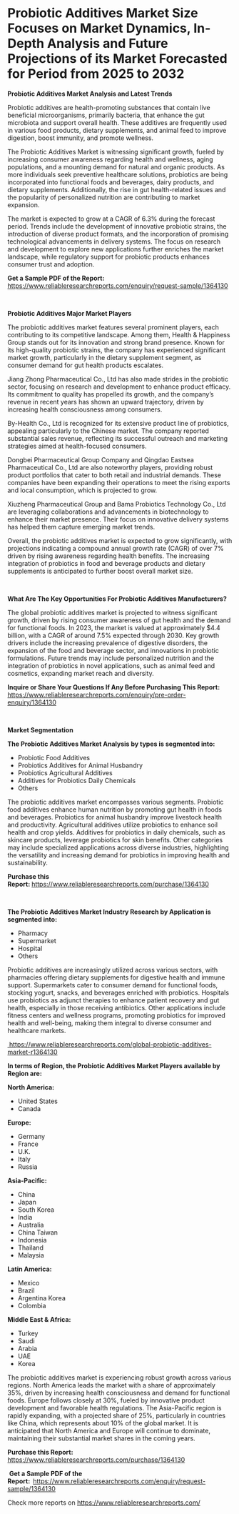 <p><h1>Probiotic Additives Market Size Focuses on Market Dynamics, In-Depth Analysis and Future Projections of its Market Forecasted for Period from 2025 to 2032</h1></p><p><strong>Probiotic Additives Market Analysis and Latest Trends</strong></p>
<p><p>Probiotic additives are health-promoting substances that contain live beneficial microorganisms, primarily bacteria, that enhance the gut microbiota and support overall health. These additives are frequently used in various food products, dietary supplements, and animal feed to improve digestion, boost immunity, and promote wellness.</p><p>The Probiotic Additives Market is witnessing significant growth, fueled by increasing consumer awareness regarding health and wellness, aging populations, and a mounting demand for natural and organic products. As more individuals seek preventive healthcare solutions, probiotics are being incorporated into functional foods and beverages, dairy products, and dietary supplements. Additionally, the rise in gut health-related issues and the popularity of personalized nutrition are contributing to market expansion.</p><p>The market is expected to grow at a CAGR of 6.3% during the forecast period. Trends include the development of innovative probiotic strains, the introduction of diverse product formats, and the incorporation of promising technological advancements in delivery systems. The focus on research and development to explore new applications further enriches the market landscape, while regulatory support for probiotic products enhances consumer trust and adoption.</p></p>
<p><strong>Get a Sample PDF of the Report:&nbsp;</strong> <a href="https://www.reliableresearchreports.com/enquiry/request-sample/1364130?utm_campaign=2338&utm_medium=2&utm_source=Github&utm_content=ia&utm_term=14022025&utm_id=probiotic-additives">https://www.reliableresearchreports.com/enquiry/request-sample/1364130</a></p>
<p>&nbsp;</p>
<p><strong>Probiotic Additives Major Market Players</strong></p>
<p><p>The probiotic additives market features several prominent players, each contributing to its competitive landscape. Among them, Health & Happiness Group stands out for its innovation and strong brand presence. Known for its high-quality probiotic strains, the company has experienced significant market growth, particularly in the dietary supplement segment, as consumer demand for gut health products escalates.</p><p>Jiang Zhong Pharmaceutical Co., Ltd has also made strides in the probiotic sector, focusing on research and development to enhance product efficacy. Its commitment to quality has propelled its growth, and the company’s revenue in recent years has shown an upward trajectory, driven by increasing health consciousness among consumers.</p><p>By-Health Co., Ltd is recognized for its extensive product line of probiotics, appealing particularly to the Chinese market. The company reported substantial sales revenue, reflecting its successful outreach and marketing strategies aimed at health-focused consumers.</p><p>Dongbei Pharmaceutical Group Company and Qingdao Eastsea Pharmaceutical Co., Ltd are also noteworthy players, providing robust product portfolios that cater to both retail and industrial demands. These companies have been expanding their operations to meet the rising exports and local consumption, which is projected to grow.</p><p>Xiuzheng Pharmaceutical Group and Bama Probiotics Technology Co., Ltd are leveraging collaborations and advancements in biotechnology to enhance their market presence. Their focus on innovative delivery systems has helped them capture emerging market trends.</p><p>Overall, the probiotic additives market is expected to grow significantly, with projections indicating a compound annual growth rate (CAGR) of over 7% driven by rising awareness regarding health benefits. The increasing integration of probiotics in food and beverage products and dietary supplements is anticipated to further boost overall market size.</p></p>
<p>&nbsp;</p>
<p><strong>What Are The Key Opportunities For Probiotic Additives Manufacturers?</strong></p>
<p><p>The global probiotic additives market is projected to witness significant growth, driven by rising consumer awareness of gut health and the demand for functional foods. In 2023, the market is valued at approximately $4.4 billion, with a CAGR of around 7.5% expected through 2030. Key growth drivers include the increasing prevalence of digestive disorders, the expansion of the food and beverage sector, and innovations in probiotic formulations. Future trends may include personalized nutrition and the integration of probiotics in novel applications, such as animal feed and cosmetics, expanding market reach and diversity.</p></p>
<p><strong>Inquire or Share Your Questions If Any Before Purchasing This Report:</strong> <a href="https://www.reliableresearchreports.com/enquiry/pre-order-enquiry/1364130?utm_campaign=2338&utm_medium=2&utm_source=Github&utm_content=ia&utm_term=14022025&utm_id=probiotic-additives">https://www.reliableresearchreports.com/enquiry/pre-order-enquiry/1364130</a></p>
<p>&nbsp;</p>
<p><strong>Market Segmentation</strong></p>
<p><strong>The Probiotic Additives Market Analysis by types is segmented into:</strong></p>
<p><ul><li>Probiotic Food Additives</li><li>Probiotics Additives for Animal Husbandry</li><li>Probiotics Agricultural Additives</li><li>Additives for Probiotics Daily Chemicals</li><li>Others</li></ul></p>
<p><p>The probiotic additives market encompasses various segments. Probiotic food additives enhance human nutrition by promoting gut health in foods and beverages. Probiotics for animal husbandry improve livestock health and productivity. Agricultural additives utilize probiotics to enhance soil health and crop yields. Additives for probiotics in daily chemicals, such as skincare products, leverage probiotics for skin benefits. Other categories may include specialized applications across diverse industries, highlighting the versatility and increasing demand for probiotics in improving health and sustainability.</p></p>
<p><strong>Purchase this Report:&nbsp;</strong><a href="https://www.reliableresearchreports.com/purchase/1364130?utm_campaign=2338&utm_medium=2&utm_source=Github&utm_content=ia&utm_term=14022025&utm_id=probiotic-additives">https://www.reliableresearchreports.com/purchase/1364130</a></p>
<p>&nbsp;</p>
<p><strong>The Probiotic Additives Market Industry Research by Application is segmented into:</strong></p>
<p><ul><li>Pharmacy</li><li>Supermarket</li><li>Hospital</li><li>Others</li></ul></p>
<p><p>Probiotic additives are increasingly utilized across various sectors, with pharmacies offering dietary supplements for digestive health and immune support. Supermarkets cater to consumer demand for functional foods, stocking yogurt, snacks, and beverages enriched with probiotics. Hospitals use probiotics as adjunct therapies to enhance patient recovery and gut health, especially in those receiving antibiotics. Other applications include fitness centers and wellness programs, promoting probiotics for improved health and well-being, making them integral to diverse consumer and healthcare markets.</p></p>
<p><a href="https://www.reliableresearchreports.com/global-probiotic-additives-market-r1364130?utm_campaign=2338&utm_medium=2&utm_source=Github&utm_content=ia&utm_term=14022025&utm_id=probiotic-additives">&nbsp;https://www.reliableresearchreports.com/global-probiotic-additives-market-r1364130</a></p>
<p><strong>In terms of Region, the Probiotic Additives Market Players available by Region are:</strong></p>
<p>
    <p> <strong> North America: </strong>
        <ul>
            <li>United States</li>
            <li>Canada</li>
        </ul>
        </p> 
    <p> <strong> Europe: </strong>
        <ul>
            <li>Germany</li>
            <li>France</li>
            <li>U.K.</li>
            <li>Italy</li>
            <li>Russia</li>
        </ul>
        </p> 
    <p> <strong> Asia-Pacific: </strong>
        <ul>
            <li>China</li>
            <li>Japan</li>
            <li>South Korea</li>
            <li>India</li>
            <li>Australia</li>
            <li>China Taiwan</li>
            <li>Indonesia</li>
            <li>Thailand</li>
            <li>Malaysia</li>
        </ul>
        </p> 
    <p> <strong> Latin America: </strong>
        <ul>
            <li>Mexico</li>
            <li>Brazil</li>
            <li>Argentina Korea</li>
            <li>Colombia</li>
        </ul>
        </p> 
    <p> <strong> Middle East & Africa: </strong>
        <ul>
            <li>Turkey</li>
            <li>Saudi</li>
            <li>Arabia</li>
            <li>UAE</li>
            <li>Korea</li>
        </ul>
    </p>
    </p>
<p><p>The probiotic additives market is experiencing robust growth across various regions. North America leads the market with a share of approximately 35%, driven by increasing health consciousness and demand for functional foods. Europe follows closely at 30%, fueled by innovative product development and favorable health regulations. The Asia-Pacific region is rapidly expanding, with a projected share of 25%, particularly in countries like China, which represents about 10% of the global market. It is anticipated that North America and Europe will continue to dominate, maintaining their substantial market shares in the coming years.</p></p>
<p><strong>Purchase this Report: </strong><a href="https://www.reliableresearchreports.com/purchase/1364130?utm_campaign=2338&utm_medium=2&utm_source=Github&utm_content=ia&utm_term=14022025&utm_id=probiotic-additives">https://www.reliableresearchreports.com/purchase/1364130</a></p>
<p>&nbsp;<strong>Get a Sample PDF of the Report:&nbsp;&nbsp;</strong><a href="https://www.reliableresearchreports.com/enquiry/request-sample/1364130?utm_campaign=2338&utm_medium=2&utm_source=Github&utm_content=ia&utm_term=14022025&utm_id=probiotic-additives">https://www.reliableresearchreports.com/enquiry/request-sample/1364130</a></p>
<p><strong></strong></p>
<p>Check more reports on <a href="https://www.reliableresearchreports.com/?utm_campaign=2338&utm_medium=2&utm_source=Github&utm_content=ia&utm_term=14022025&utm_id=probiotic-additives">https://www.reliableresearchreports.com/</a></p>